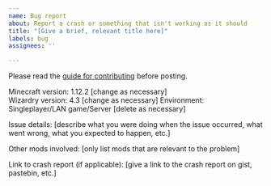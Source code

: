 ```yaml
---
name: Bug report
about: Report a crash or something that isn't working as it should
title: "[Give a brief, relevant title here]"
labels: bug
assignees: ''

---
```


Please read the [guide for contributing](https://github.com/Electroblob77/Wizardry/blob/1.12.2/CONTRIBUTING.md) before posting.

Minecraft version: 1.12.2 [change as necessary]  
Wizardry version: 4.3 [change as necessary]
Environment: Singleplayer/LAN game/Server [delete as necessary]

Issue details: [describe what you were doing when the issue occurred, what went wrong, what you expected to happen, etc.]

Other mods involved: [only list mods that are relevant to the problem]

Link to crash report (if applicable): [give a link to the crash report on gist, pastebin, etc.]
